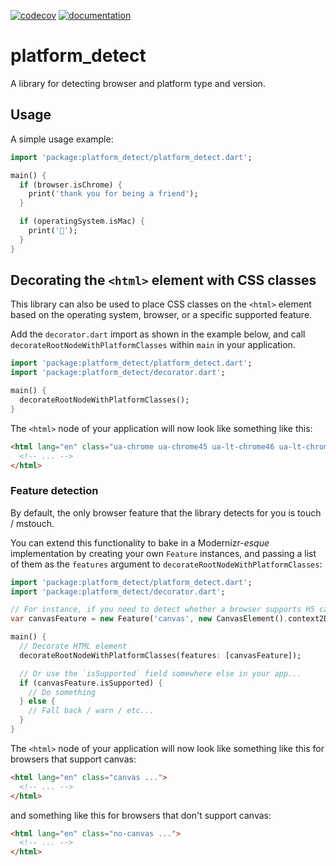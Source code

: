 [![codecov](https://codecov.io/gh/Workiva/platform_detect/branch/master/graph/badge.svg)](https://codecov.io/gh/Workiva/platform_detect)
[![documentation](https://img.shields.io/badge/Documentation-platform__detect-blue.svg)](https://www.dartdocs.org/documentation/platform_detect/latest)

# platform_detect

A library for detecting browser and platform type and version.

## Usage

A simple usage example:

```dart
import 'package:platform_detect/platform_detect.dart';

main() {
  if (browser.isChrome) {
	print('thank you for being a friend');
  }

  if (operatingSystem.isMac) {
	print('');
  }
}
```

## Decorating the `<html>` element with CSS classes

This library can also be used to place CSS classes on the `<html>` element based on the
operating system, browser, or a specific supported feature.

Add the `decorator.dart` import as shown in the example below, and call `decorateRootNodeWithPlatformClasses`
within `main` in your application.

```dart
import 'package:platform_detect/platform_detect.dart';
import 'package:platform_detect/decorator.dart';

main() {
  decorateRootNodeWithPlatformClasses();
}
```

The `<html>` node of your application will now look like something like this:

```html
<html lang="en" class="ua-chrome ua-chrome45 ua-lt-chrome46 ua-lt-chrome47 os-mac no-touch no-mstouch">
  <!-- ... -->
</html>
```

### Feature detection

By default, the only browser feature that the library detects for you is touch / mstouch.

You can extend this functionality to bake in a Modernizr-_esque_ implementation by creating your
own `Feature` instances, and passing a list of them as the `features` argument to
`decorateRootNodeWithPlatformClasses`:

```dart
import 'package:platform_detect/platform_detect.dart';
import 'package:platform_detect/decorator.dart';

// For instance, if you need to detect whether a browser supports H5 canvas stuff...
var canvasFeature = new Feature('canvas', new CanvasElement().context2D != null);

main() {
  // Decorate HTML element
  decorateRootNodeWithPlatformClasses(features: [canvasFeature]);

  // Or use the `isSupported` field somewhere else in your app...
  if (canvasFeature.isSupported) {
    // Do something
  } else {
    // Fall back / warn / etc...
  }
}
```

The `<html>` node of your application will now look like something like this
for browsers that support canvas:

```html
<html lang="en" class="canvas ...">
  <!-- ... -->
</html>
```

and something like this for browsers that don't support canvas:

```html
<html lang="en" class="no-canvas ...">
  <!-- ... -->
</html>
```
